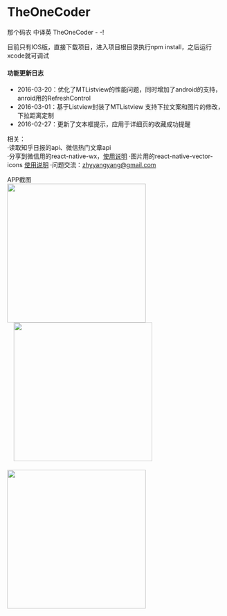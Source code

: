 # TheOneCoder
那个码农 中译英 TheOneCoder - -!

目前只有IOS版，直接下载项目，进入项目根目录执行npm install，之后运行xcode就可调试

#### 功能更新日志
* 2016-03-20：优化了MTListview的性能问题，同时增加了android的支持，anroid用的RefreshControl
* 2016-03-01：基于Listview封装了MTListview 支持下拉文案和图片的修改，下拉距离定制
* 2016-02-27：更新了文本框提示，应用于详细页的收藏成功提醒

相关：<br/>
  ·读取知乎日报的api、微信热门文章api<BR/>
  ·分享到微信用的react-native-wx，<a href='https://github.com/reactnativecn/react-native-wx'>使用说明</a>
  ·图片用的react-native-vector-icons <a href='https://github.com/oblador/react-native-vector-icons'>使用说明</a> 
  ·问题交流：zhyyangyang@gmail.com

APP截图<br/>
<img src="http://7sbn2v.com1.z0.glb.clouddn.com/1.png" width="320"/> <img src="http://7u2n6h.com2.z0.glb.qiniucdn.com/app1.png" width="320" style="margin-left:15px"/> <img src="http://7u2n6h.com2.z0.glb.qiniucdn.com/app3.png" width="320" style="margin-top:20px"/>
